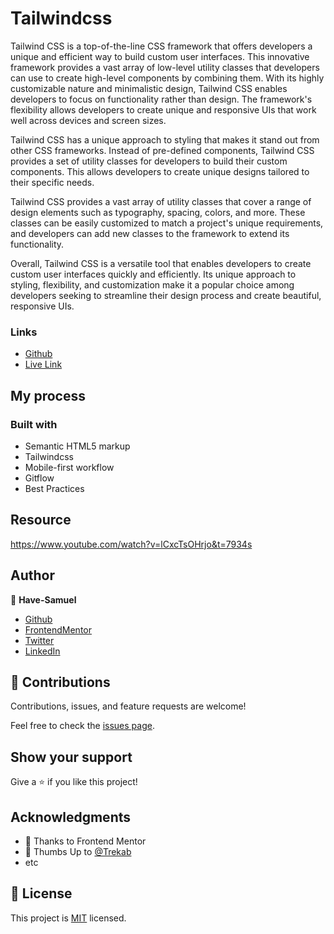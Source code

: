 # Tailwindcss

Tailwind CSS is a top-of-the-line CSS framework that offers developers a unique and efficient way to build custom user interfaces. This innovative framework provides a vast array of low-level utility classes that developers can use to create high-level components by combining them. With its highly customizable nature and minimalistic design, Tailwind CSS enables developers to focus on functionality rather than design. The framework's flexibility allows developers to create unique and responsive UIs that work well across devices and screen sizes.

Tailwind CSS has a unique approach to styling that makes it stand out from other CSS frameworks. Instead of pre-defined components, Tailwind CSS provides a set of utility classes for developers to build their custom components. This allows developers to create unique designs tailored to their specific needs.

Tailwind CSS provides a vast array of utility classes that cover a range of design elements such as typography, spacing, colors, and more. These classes can be easily customized to match a project's unique requirements, and developers can add new classes to the framework to extend its functionality.

Overall, Tailwind CSS is a versatile tool that enables developers to create custom user interfaces quickly and efficiently. Its unique approach to styling, flexibility, and customization make it a popular choice among developers seeking to streamline their design process and create beautiful, responsive UIs.

### Links

- [Github](https://github.com/Have-Samuel/landing-Page-Doc)
- [Live Link]()

## My process

### Built with

- Semantic HTML5 markup
- Tailwindcss
- Mobile-first workflow
- Gitflow
- Best Practices

## Resource

<https://www.youtube.com/watch?v=lCxcTsOHrjo&t=7934s>

## Author

👤 **Have-Samuel**

- [Github](https://github.com/Have-Samuel)
- [FrontendMentor](https://www.frontendmentor.io/profile/Have-Samuel)
- [Twitter](https://twitter.com/samhave1)
- [LinkedIn](https://www.linkedin.com/in/have-samuel/)

## 🤝 Contributions

Contributions, issues, and feature requests are welcome!

Feel free to check the [issues page](https://github.com/Have-Samuel/landing-Page-Doc/issues).

## Show your support

Give a ⭐️ if you like this project!

## Acknowledgments

- 🎉 Thanks to Frontend Mentor
- 👋 Thumbs Up to [@Trekab](https://github.com/trekab)
- etc

## 📝 License

This project is [MIT](./MIT.md) licensed.
